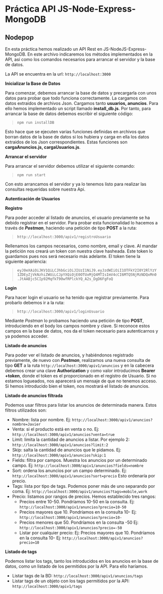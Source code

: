 # Práctica API JS-Node-Express-MongoDB
## Nodepop

En esta práctica hemos realizado un API Rest en JS-NodeJS-Express-MongoDB. En este archivo indicaremos los métodos implementados en la API, así como los comandos necesarios para arrancar el servidor y la base de datos.

La API se encuentra en la url: `http://localhost:3000`

**Inicializar la Base de Datos**

Para comenzar, debemos arrancar la base de datos y precargarla con unos datos para probar que todo funciona correctamente. La cargamos con datos extraidos de archivos Json. Cargamos tanto **usuarios, anuncios**. Para ello hemos implementado un script llamado **install_db.js**. Por tanto, para arrancar la base de datos debemos escribir el siguiente código:

> ``` npm run installDB ```

Esto hace que se ejecuten varias funciones definidas en archivos que borran datos de la base de datos si los hubiera y carga en ella los datos extraidos de los Json correspondientes. Estas funciones son **cargaAnuncios.js, cargaUsuarios.js**.

**Arrancar el servidor**

Para arrancar el servidor debemos utilizar el siguiente comando:

> ``` npm run start ```

Con esto arrancamos el servidor y ya lo tenemos listo para realizar las consultas requeridas sobre nuestra Api.

**Autenticación de Usuarios**

**Registro**

Para poder acceder al listado de anuncios, el usuario previamente se ha debido registrar en el servidor. Para probar esta funcionalidad lo hacemos a través de ***Postman***, haciendo una petición de tipo **POST** a la ruta: 
> ```http://localhost:3000/apiv1/registroUsuario```

Rellenamos los campos necesarios, como nombre, email y clave. Al mandar la petición nos creará un token con nuestra clave hasheada. Este token lo guardamos pues nos será necesario más adelante. El token tiene la siguiente apariencia: 

> ```eyJ0eXAiOiJKV1QiLCJhbGciOiJIUzI1NiJ9.eyJzdWIiOiI1OTFkY2I0Y2RlYzY1ZDEyZjVkNzhiZWUiLCJpYXQiOjE0OTUxMjQ4MTIsImV4cCI6MTQ5NjMzNDQxMn0.JtAABjc5CIp92MqfkT90wfRPlckYQ_A2s_DgD6FgFoQ```

**Login**

Para hacer login el usuario se ha tenido que registrar previamente. Para probarlo debemos ir a la ruta:
> ```http://localhost:3000/apiv1/loginUsuario```

Mediante *Postman* lo probamos haciendo una petición de tipo **POST**, introduciendo en el body los campos nombre y clave. Si reconoce estos campos en la base de datos, nos da el token necesario para autenticarnos y ya podemos acceder.

**Listado de anuncios**

Para poder ver el listado de anuncios, y habiéndonos registrado previamente, de nuevo con ***Postman***, realizamos una nueva consulta de tipo **GET** a la ruta ```http://localhost:3000/apiv1/anuncios``` y en la cabecera debemos crear una clave **Authorization** y como valor introducimos **Bearer +token**, donde el token es el proporcionado en el registro de Usuario. Si no estamos logueados, nos aparecerá un mensaje de que no tenemos acceso. Si hemos introducido bien el token, nos mostrará el listado de anuncios.

**Listado de anuncios filtrada**

Podemos usar filtros para listar los anuncios de determinada manera. Estos filtros utilizados son:

* Nombre: lista por nombre. Ej: `http://localhost:3000/apiv1/anuncios?nombre=Javier`
* Venta: si el producto está en venta o no. Ej: `http://localhost:3000/apiv1/anuncios?venta=true`
* Limit: limita la cantidad de anuncios a listar. Por ejemplo 2: `http://localhost:3000/apiv1/anuncios?limit:2`
* Skip: salta la cantidad de anuncios que le pidamos. Ej: `http://localhost:3000/apiv1/anuncios?skip:1`
* Fields: filtra por campos. Muestra los anuncios por un determinado campo. Ej: `http://localhost:3000/apiv1/anuncios?fields=nombre`
* Sort: ordena los anuncios por un campo determinado. Ej: `http://localhost:3000/apiv1/anuncios?sort=precio` Esto ordenaría por precio.
* Tags: lista por tipo de tags. Podemos poner más de uno separando por coma. Ej: `http://localhost:3000/apiv1/anuncios?tags=mobile,work`
* Precio: listamos por rangos de precios. Hemos establecido tres rangos:
	* Precios entre 10-50. Pondríamos 10-50 en la consulta. Ej: `http://localhost:3000/apiv1/anuncios?precio=10-50`
	* Precios mayores que 10. Pondríamos en la consulta 10- Ej: `http://localhost:3000/apiv1/anuncios?precio=10-`
	* Precios menores que 50. Pondríamos en la consulta -50 Ej: `http://localhost:3000/apiv1/anuncios?precio=-50`
	* Listar por cualquier precio: Ej: Precios mayores que 10. Pondríamos en la consulta 10- Ej: `http://localhost:3000/apiv1/anuncios?precio=10`


**Listado de tags**

Podemos listar los tags, tanto los introducidos en los anuncios en la base de datos, como un listado de los permitidos por la API. Para ello haríamos.

* Listar tags de la BD: ```http://localhost:3000/apiv1/anuncios/tags```
* Listar tags de un objeto con los tags permitidos por la API: ```http://localhost:3000/apiv1/tags```